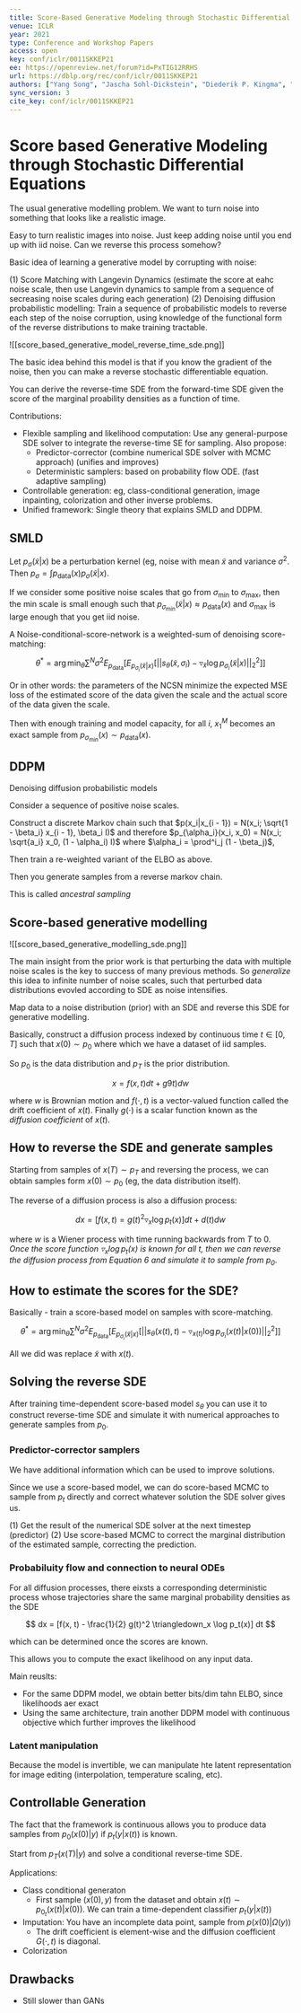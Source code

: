 ```yaml
---
title: Score-Based Generative Modeling through Stochastic Differential Equations.
venue: ICLR
year: 2021
type: Conference and Workshop Papers
access: open
key: conf/iclr/0011SKKEP21
ee: https://openreview.net/forum?id=PxTIG12RRHS
url: https://dblp.org/rec/conf/iclr/0011SKKEP21
authors: ["Yang Song", "Jascha Sohl-Dickstein", "Diederik P. Kingma", "Abhishek Kumar", "Stefano Ermon", "Ben Poole"]
sync_version: 3
cite_key: conf/iclr/0011SKKEP21
---
```


# Score based Generative Modeling through Stochastic Differential Equations

The usual generative modelling problem. We want to turn noise into something that looks like a realistic image.

Easy to turn realistic images into noise. Just keep adding noise until you end up with iid noise. Can we reverse this process somehow?

Basic idea of learning a generative model by corrupting with noise:

 (1) Score Matching with Langevin Dynamics (estimate the score at eahc noise scale, then use Langevin dynamics to sample from a sequence of secreasing noise scales during each generation)
 (2) Denoising diffusion probabilistic modelling: Train a sequence of probabilistic models to reverse each step of the noise corruption, using knowledge of the functional form of the reverse distributions to make training tractable.

 ![[score_based_generative_model_reverse_time_sde.png]]

 The basic idea behind this model is that if you know the gradient of the noise, then you can make a reverse stochastic differentiable equation.

 You can derive the reverse-time SDE from the forward-time SDE given the score of the marginal proability densities as a function of time.

 Contributions:
  - Flexible sampling and likelihood computation: Use any general-purpose SDE solver to integrate the reverse-time SE for sampling. Also propose:
	  - Predictor-corrector (combine numerical SDE solver with MCMC approach) (unifies and improves)
	  - Deterministic samplers: based on probability flow ODE. (fast adaptive sampling)
  - Controllable generation: eg, class-conditional generation, image inpainting, colorization and other inverse problems.
  - Unified framework: Single theory that explains SMLD and DDPM.


## SMLD

Let $p_{\sigma}(\tilde x|x)$ be a perturbation kernel (eg, noise with mean $\tilde x$ and variance $\sigma^2$. Then $p_{\sigma} = \int p_{\text{data}}(x)p_{\sigma}(\tilde x | x)$.

If we consider some positive noise scales that go from $\sigma_{\text{min}}$ to $\sigma_{\text{max}}$, then the min scale is small enough such that $p_{\sigma_{\text{min}}}(\tilde x | x) \approx p_{\text{data}}(x)$ and $\sigma_{\text{max}}$ is large enough that you get iid noise.

A Noise-conditional-score-network is a weighted-sum of denoising score-matching:

$$
\theta^* = \arg \min_{\theta} \sum^N \sigma^2 E_{p_{\text{data}}}[E_{p_{\sigma_i}(\tilde x | x)}[ ||s_{\theta}(\tilde x, \sigma_i) - \triangledown_{\tilde x} \log p_{\sigma_i} (\tilde x | x) ||^2_2 ]]
$$

Or in other words: the parameters of the NCSN minimize the expected MSE loss of the estimated score of the data given the scale and the actual score of the data given the scale.

Then with enough training and model capacity, for all $i$, $x_1^M$ becomes an exact sample from $p_{\sigma_{\text{min}}}(x) \sim p_{\text{data}}(x)$.

## DDPM

Denoising diffusion probabilistic models

Consider a sequence of positive noise scales.

Construct a discrete Markov chain such that $p(x_i|x_{i - 1}) = N(x_i; \sqrt{1 - \beta_i} x_{i - 1}, \beta_i I)$ and therefore $p_{\alpha_i}(x_i, x_0)  = N(x_i; \sqrt{a_i} x_0, (1 - \alpha_i) I)$ where $\alpha_i = \prod^i_j (1 - \beta_j)$,

Then train a re-weighted variant of the ELBO as above.

Then you generate samples from a reverse markov chain.

This is called *ancestral sampling*

## Score-based generative modelling

![[score_based_generative_modelling_sde.png]]

The main insight from the prior work is that perturbing the data with multiple noise scales is the key to success of many previous methods. So *generalize* this idea to infinite number of noise scales, such that perturbed data distributions evovled according to SDE as noise intensifies.

Map data to a noise distribution (prior) with an SDE and reverse this SDE for generative modelling.

Basically, construct a diffusion process indexed by continuous time $t \in [0, T]$ such that $x(0) \sim p_0$ where which we have a dataset of iid samples.

So $p_0$ is the data distribution and $p_T$ is the prior distribution.

$$
x = f(x, t) dt + g9t) dw
$$

where $w$ is Brownian motion and $f(\cdot, t)$ is a vector-valued function called the drift coefficient of $x(t)$. Finally $g(\cdot)$ is a scalar function known as the *diffusion coefficient* of $x(t)$.

## How to reverse the SDE and generate samples

Starting from samples of $x(T) \sim p_T$ and reversing the process, we can obtain samples form $x(0) \sim p_0$ (eg, the data distribution itself).

The reverse of a diffusion process is also a diffusion process:

$$
dx = [f(x, t) = g(t)^2 \triangledown_x \log p_t (x)] dt + d(t) dw
$$

where $w$ is a Wiener process with time running backwards from $T$ to $0$. *Once the score function $\triangledown_x \log p_t(x)$ is known for all $t$,
then we can reverse the diffusion process from Equation 6 and simulate it to sample from $p_0$*.

## How to estimate the scores for the SDE?

Basically - train a score-based model on samples with score-matching.

$$
\theta^* = \arg \min_{\theta} \sum^N \sigma^2 E_{p_{\text{data}}}[E_{p_{\sigma_i}(\tilde x | x)}[ ||s_{\theta}(x(t), t) - \triangledown_{x(t)} \log p_{\sigma_i} (x(t) | x(0)) ||^2_2 ]]
$$

All we did was replace $\tilde x$ with $x(t)$.

## Solving the reverse SDE

After training time-dependent score-based model $s_{\theta}$ you can use it to construct reverse-time SDE and simulate it with numerical approaches to generate samples from $p_{0}$.

### Predictor-corrector samplers

We have additional information which can be used to improve solutions.

Since we use a score-based model, we can do score-based MCMC to sample from $p_t$ directly and correct whatever solution the SDE solver gives us.

(1) Get the result of the numerical SDE solver at the next timestep (predictor)
(2) Use score-based MCMC to correct the marginal distribution of the estimated sample, correcting the prediction.


### Probabiluity flow and connection to neural ODEs

For all diffusion processes, there eixsts a corresponding deterministic process whose trajectories share the same marginal probability densities as the SDE

$$
dx = [f(x, t) - \frac{1}{2} g(t)^2 \triangledown_x \log p_t(x)] dt
$$

which can be determined once the scores are known.

This allows you to compute the exact likelihood on any input data.

Main reuslts:
 - For the same DDPM model, we obtain better bits/dim tahn ELBO, since likelihoods aer exact
 - Using the same architecture, train another DDPM model with continuous objective which further improves the likelihood


### Latent manipulation

Because the model is invertible, we can manipulate hte latent representation for image editing (interpolation, temperature scaling, etc).

## Controllable Generation

The fact that the framework is continuous allows you to produce data samples from $p_{0}(x(0)|y)$ if $p_t(y|x(t))$ is known.

Start from $p_T(x(T)|y)$ and solve a conditional reverse-time SDE.

Applications:
 - Class conditional generaton
	 - First sample $(x(0), y)$ from the dataset and obtain $x(t) \sim p_{0_t}(x(t)|x(0))$. We can train a time-dependent classifier $p_t(y|x(t))$
 - Imputation: You have an incomplete data point, sample from $p(x(0)|\Omega(y))$
	 - The drift coefficient is element-wise and the diffusion coefficient $G(\cdot, t)$ is diagonal.
 - Colorization


## Drawbacks

 - Still slower than GANs